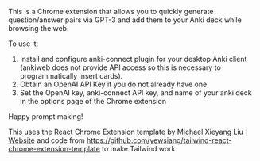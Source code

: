 This is a Chrome extension that allows you to quickly generate question/answer pairs via GPT-3 and add them to your Anki deck while browsing the web.

To use it:

1. Install and configure anki-connect plugin for your desktop Anki client (ankiweb does not provide API access so this is necessary to programmatically insert cards).
2. Obtain an OpenAI API Key if you do not already have one
3. Set the OpenAI key, anki-connect API key, and name of your anki deck in the options page of the Chrome extension

Happy prompt making!


This uses the React Chrome Extension template by Michael Xieyang Liu | [Website](https://lxieyang.github.io) and code from https://github.com/yewsiang/tailwind-react-chrome-extension-template to make Tailwind work
